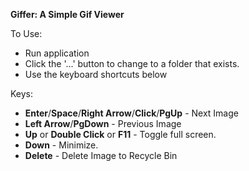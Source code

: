 **Giffer: A Simple Gif Viewer**

To Use:
* Run application
* Click the '...' button to change to a folder that exists.
* Use the keyboard shortcuts below

Keys:
* **Enter**/**Space**/**Right Arrow**/**Click**/**PgUp** - Next Image
* **Left Arrow**/**PgDown** - Previous Image
* **Up** or **Double Click** or **F11** - Toggle full screen.
* **Down** - Minimize.
* **Delete** - Delete Image to Recycle Bin

